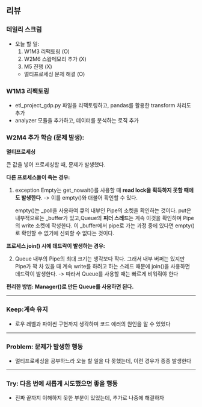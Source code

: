 ## 리뷰
  ### 데일리 스크럼
  
  * 오늘 할 일: 
      1. W1M3 리팩토링 (O)
      2. W2M6 스왑메모리 추가 (X)
      3. M5 진행 (X)
      + 멀티프로세싱 문제 해결 (O)  


### **W1M3 리팩토링**
- etl_project_gdp.py 파일을 리팩토링하고, pandas를 활용한 transform 처리도 추가
- analyzer 모듈을 추가하고, 데이터를 분석하는 로직 추가


### W2M4 추가 학습 (문제 발생):

**멀티프로세싱**

큰 값을 넣어 프로세싱할 때, 문제가 발생했다.

**다른 프로세스들이 죽는 경우:**

1. exception Empty는 get_nowait()를 사용할 때 **read lock을 획득하지 못할 때에도 발생한다**.
   -> 이를 empty()와 더불어 확인할 수 있다.

   empty()는 _poll을 사용하여 큐의 내부인 Pipe의 소켓을 확인하는 것이다.
   put은 내부적으로는 _buffer가 있고,Queue의 **피더 스레드**는 계속 이것을 확인하며 Pipe의 write 소켓에 작성한다.
   이 _buffer에서 pipe로 가는 과정 중에 있다면 empty()로 확인할 수 없기에 신뢰할 수 없다는 것이다.

**프로세스 join() 시에 데드락이 발생하는 경우:**

2. Queue 내부의 Pipe의 최대 크기는 생각보다 작다. 그래서 내부 버퍼는 있지만 Pipe가 꽉 차 있을 때 계속 write를 하려고 하는 스레드 때문에 join()을 사용하면 데드락이 발생한다.
  -> 따라서 Queue를 사용할 때는 빠르게 비워줘야 한다

**편리한 방법: Manager()로 만든 Queue를 사용하면 된다.**

---

### Keep:계속 유지
  - 로우 레벨과 파이썬 구현까지 생각하며 코드 에러의 원인을 알 수 있었다

---

### Problem: 문제가 발생한 행동
  - 멀티프로세싱을 공부하느라 오늘 할 일을 다 못했는데, 이런 경우가 종종 발생한다

---
### Try: 다음 번에 새롭게 시도했으면 좋을 행동
  - 진짜 끝까지 이해하지 못한 부분이 있었는데, 추가로 나중에 해결하자